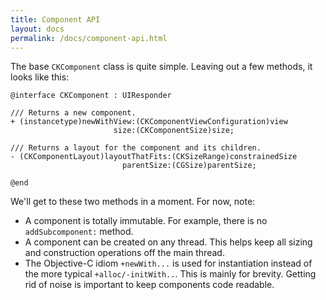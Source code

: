 ```yaml
---
title: Component API
layout: docs
permalink: /docs/component-api.html
---
```

The base `CKComponent` class is quite simple. Leaving out a few methods, it looks like this:

```objc++
@interface CKComponent : UIResponder

/// Returns a new component.
+ (instancetype)newWithView:(CKComponentViewConfiguration)view
                       size:(CKComponentSize)size;

/// Returns a layout for the component and its children.
- (CKComponentLayout)layoutThatFits:(CKSizeRange)constrainedSize
                         parentSize:(CGSize)parentSize;

@end
```

We'll get to these two methods in a moment. For now, note:

- A component is totally immutable. For example, there is no `addSubcomponent:` method.
- A component can be created on any thread. This helps keep all sizing and construction operations off the main thread.
- The Objective-C idiom `+newWith...` is used for instantiation instead of the more typical `+alloc/-initWith..`. This is mainly for brevity. Getting rid of noise is important to keep components code readable.
